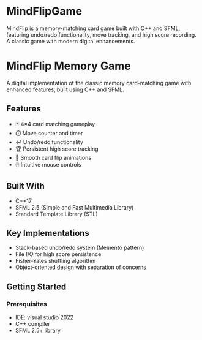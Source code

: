# MindFlipGame
MindFlip is a memory-matching card game built with C++ and SFML, featuring undo/redo functionality, move tracking, and high score recording. A classic game with modern digital enhancements.

# MindFlip Memory Game
A digital implementation of the classic memory card-matching game with enhanced features, built using C++ and SFML.

## Features
- 🃏 4×4 card matching gameplay
- ⏱️ Move counter and timer
- ↩️ Undo/redo functionality
- 🏆 Persistent high score tracking
- 🎨 Smooth card flip animations
- 🖱️ Intuitive mouse controls

## Built With
- C++17
- SFML 2.5 (Simple and Fast Multimedia Library)
- Standard Template Library (STL)

## Key Implementations
- Stack-based undo/redo system (Memento pattern)
- File I/O for high score persistence
- Fisher-Yates shuffling algorithm
- Object-oriented design with separation of concerns

## Getting Started

### Prerequisites
- IDE: visual studio 2022
- C++ compiler 
- SFML 2.5+ library
